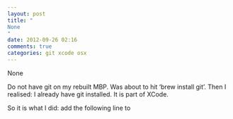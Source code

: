 ```yaml
---
layout: post
title: "
None
"
date: 2012-09-26 02:16
comments: true
categories: git xcode osx
---
```


None


Do not have git on my rebuilt MBP. Was about to hit ‘brew install git’. Then I realised: I already have git installed. It is part of XCode.


So it is what I did: add the following line to 

